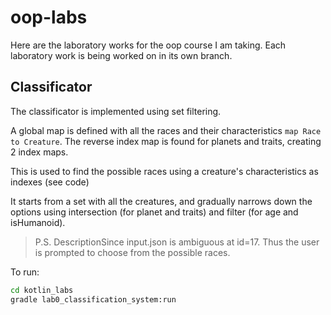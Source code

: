 # oop-labs

Here are the laboratory works for the oop course I am taking.
Each laboratory work is being worked on in its own branch.

## Classificator

The classificator is implemented using set filtering.

A global map is defined with all the races and their characteristics `map Race to Creature`.
The reverse index map is found for planets and traits, creating 2 index maps.

This is used to find the possible races using a creature's characteristics as indexes (see code)

It starts from a set with all the creatures, and gradually narrows down the options using intersection (for planet and traits) and filter (for age and isHumanoid).

> P.S.
> DescriptionSince input.json is ambiguous at id=17. 
> Thus the user is prompted to choose from the possible races.

To run:
```sh
cd kotlin_labs
gradle lab0_classification_system:run
```
